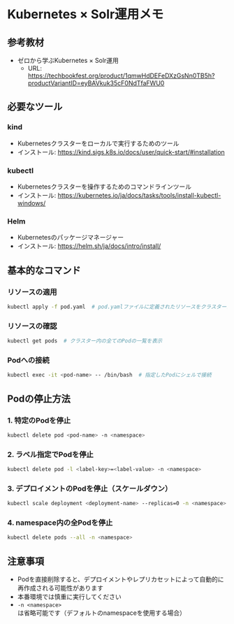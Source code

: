 # Kubernetes × Solr運用メモ

## 参考教材
- ゼロから学ぶKubernetes × Solr運用
  - URL: https://techbookfest.org/product/1qmwHdDEFeDXzGsNn0TB5h?productVariantID=eyBAVkuk35cF0NdTfaFWU0

## 必要なツール

### kind
- Kubernetesクラスターをローカルで実行するためのツール
- インストール: https://kind.sigs.k8s.io/docs/user/quick-start/#installation

### kubectl
- Kubernetesクラスターを操作するためのコマンドラインツール
- インストール: https://kubernetes.io/ja/docs/tasks/tools/install-kubectl-windows/

### Helm
- Kubernetesのパッケージマネージャー
- インストール: https://helm.sh/ja/docs/intro/install/

## 基本的なコマンド

### リソースの適用
```bash
kubectl apply -f pod.yaml  # pod.yamlファイルに定義されたリソースをクラスターに適用
```

### リソースの確認
```bash
kubectl get pods  # クラスター内の全てのPodの一覧を表示
```

### Podへの接続
```bash
kubectl exec -it <pod-name> -- /bin/bash  # 指定したPodにシェルで接続
```

## Podの停止方法

### 1. 特定のPodを停止
```bash
kubectl delete pod <pod-name> -n <namespace>
```

### 2. ラベル指定でPodを停止
```bash
kubectl delete pod -l <label-key>=<label-value> -n <namespace>
```

### 3. デプロイメントのPodを停止（スケールダウン）
```bash
kubectl scale deployment <deployment-name> --replicas=0 -n <namespace>
```

### 4. namespace内の全Podを停止
```bash
kubectl delete pods --all -n <namespace>
```

## 注意事項
- Podを直接削除すると、デプロイメントやレプリカセットによって自動的に再作成される可能性があります
- 本番環境では慎重に実行してください
- `-n <namespace>`は省略可能です（デフォルトのnamespaceを使用する場合）
